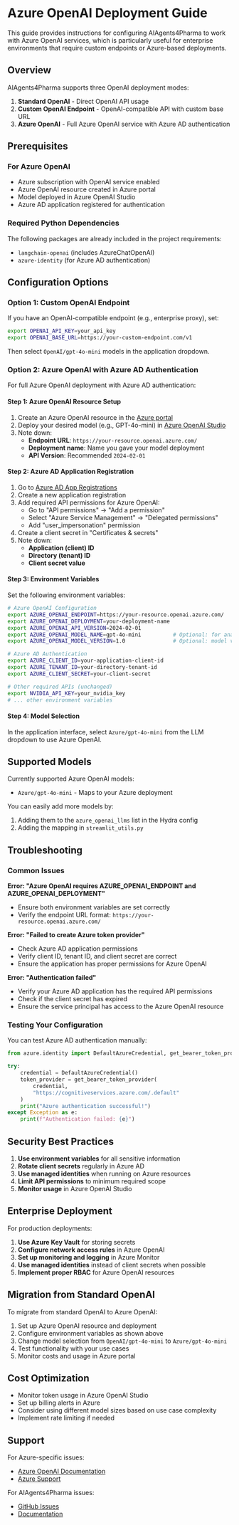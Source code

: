 # Azure OpenAI Deployment Guide

This guide provides instructions for configuring AIAgents4Pharma to work with Azure OpenAI services, which is particularly useful for enterprise environments that require custom endpoints or Azure-based deployments.

## Overview

AIAgents4Pharma supports three OpenAI deployment modes:
1. **Standard OpenAI** - Direct OpenAI API usage
2. **Custom OpenAI Endpoint** - OpenAI-compatible API with custom base URL
3. **Azure OpenAI** - Full Azure OpenAI service with Azure AD authentication

## Prerequisites

### For Azure OpenAI
- Azure subscription with OpenAI service enabled
- Azure OpenAI resource created in Azure portal
- Model deployed in Azure OpenAI Studio
- Azure AD application registered for authentication

### Required Python Dependencies
The following packages are already included in the project requirements:
- `langchain-openai` (includes AzureChatOpenAI)
- `azure-identity` (for Azure AD authentication)

## Configuration Options

### Option 1: Custom OpenAI Endpoint

If you have an OpenAI-compatible endpoint (e.g., enterprise proxy), set:

```bash
export OPENAI_API_KEY=your_api_key
export OPENAI_BASE_URL=https://your-custom-endpoint.com/v1
```

Then select `OpenAI/gpt-4o-mini` models in the application dropdown.

### Option 2: Azure OpenAI with Azure AD Authentication

For full Azure OpenAI deployment with Azure AD authentication:

#### Step 1: Azure OpenAI Resource Setup

1. Create an Azure OpenAI resource in the [Azure portal](https://portal.azure.com)
2. Deploy your desired model (e.g., GPT-4o-mini) in [Azure OpenAI Studio](https://oai.azure.com)
3. Note down:
   - **Endpoint URL**: `https://your-resource.openai.azure.com/`
   - **Deployment name**: Name you gave your model deployment
   - **API Version**: Recommended `2024-02-01`

#### Step 2: Azure AD Application Registration

1. Go to [Azure AD App Registrations](https://portal.azure.com/#view/Microsoft_AAD_RegisteredApps)
2. Create a new application registration
3. Add required API permissions for Azure OpenAI:
   - Go to "API permissions" → "Add a permission"
   - Select "Azure Service Management" → "Delegated permissions"
   - Add "user_impersonation" permission
4. Create a client secret in "Certificates & secrets"
5. Note down:
   - **Application (client) ID**
   - **Directory (tenant) ID**
   - **Client secret value**

#### Step 3: Environment Variables

Set the following environment variables:

```bash
# Azure OpenAI Configuration
export AZURE_OPENAI_ENDPOINT=https://your-resource.openai.azure.com/
export AZURE_OPENAI_DEPLOYMENT=your-deployment-name
export AZURE_OPENAI_API_VERSION=2024-02-01
export AZURE_OPENAI_MODEL_NAME=gpt-4o-mini          # Optional: for analytics
export AZURE_OPENAI_MODEL_VERSION=1.0               # Optional: model version

# Azure AD Authentication
export AZURE_CLIENT_ID=your-application-client-id
export AZURE_TENANT_ID=your-directory-tenant-id
export AZURE_CLIENT_SECRET=your-client-secret

# Other required APIs (unchanged)
export NVIDIA_API_KEY=your_nvidia_key
# ... other environment variables
```

#### Step 4: Model Selection

In the application interface, select `Azure/gpt-4o-mini` from the LLM dropdown to use Azure OpenAI.

## Supported Models

Currently supported Azure OpenAI models:
- `Azure/gpt-4o-mini` - Maps to your Azure deployment

You can easily add more models by:
1. Adding them to the `azure_openai_llms` list in the Hydra config
2. Adding the mapping in `streamlit_utils.py`

## Troubleshooting

### Common Issues

**Error: "Azure OpenAI requires AZURE_OPENAI_ENDPOINT and AZURE_OPENAI_DEPLOYMENT"**
- Ensure both environment variables are set correctly
- Verify the endpoint URL format: `https://your-resource.openai.azure.com/`

**Error: "Failed to create Azure token provider"**
- Check Azure AD application permissions
- Verify client ID, tenant ID, and client secret are correct
- Ensure the application has proper permissions for Azure OpenAI

**Error: "Authentication failed"**
- Verify your Azure AD application has the required API permissions
- Check if the client secret has expired
- Ensure the service principal has access to the Azure OpenAI resource

### Testing Your Configuration

You can test Azure AD authentication manually:

```python
from azure.identity import DefaultAzureCredential, get_bearer_token_provider

try:
    credential = DefaultAzureCredential()
    token_provider = get_bearer_token_provider(
        credential,
        "https://cognitiveservices.azure.com/.default"
    )
    print("Azure authentication successful!")
except Exception as e:
    print(f"Authentication failed: {e}")
```

## Security Best Practices

1. **Use environment variables** for all sensitive information
2. **Rotate client secrets** regularly in Azure AD
3. **Use managed identities** when running on Azure resources
4. **Limit API permissions** to minimum required scope
5. **Monitor usage** in Azure OpenAI Studio

## Enterprise Deployment

For production deployments:

1. **Use Azure Key Vault** for storing secrets
2. **Configure network access rules** in Azure OpenAI
3. **Set up monitoring and logging** in Azure Monitor
4. **Use managed identities** instead of client secrets when possible
5. **Implement proper RBAC** for Azure OpenAI resources

## Migration from Standard OpenAI

To migrate from standard OpenAI to Azure OpenAI:

1. Set up Azure OpenAI resource and deployment
2. Configure environment variables as shown above
3. Change model selection from `OpenAI/gpt-4o-mini` to `Azure/gpt-4o-mini`
4. Test functionality with your use cases
5. Monitor costs and usage in Azure portal

## Cost Optimization

- Monitor token usage in Azure OpenAI Studio
- Set up billing alerts in Azure
- Consider using different model sizes based on use case complexity
- Implement rate limiting if needed

## Support

For Azure-specific issues:
- [Azure OpenAI Documentation](https://docs.microsoft.com/en-us/azure/cognitive-services/openai/)
- [Azure Support](https://azure.microsoft.com/en-us/support/)

For AIAgents4Pharma issues:
- [GitHub Issues](https://github.com/VirtualPatientEngine/AIAgents4Pharma/issues)
- [Documentation](https://virtualpatientengine.github.io/AIAgents4Pharma/)

